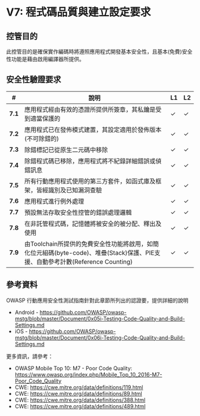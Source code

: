 # V7: 程式碼品質與建立設定要求

## 控管目的
此控管目的是確保實作編碼時將遵照應用程式開發基本安全性，且基本(免費)安全性功能是藉由啟用編譯器所提供。

## 安全性驗證要求
| # | 說明 | L1 | L2 |
| --- | --- | --- | --- |
| **7.1** | 應用程式經由有效的憑證所提供所簽章，其私鑰是受到適當保護的 | ✓ | ✓ |
| **7.2** | 應用程式已在發佈模式建置，其設定適用於發佈版本(不可除錯的)| ✓ | ✓ |
| **7.3** | 除錯標記已從原生二元碼中移除 | ✓ | ✓ |
| **7.4** | 除錯程式碼已移除，應用程式將不紀錄詳細錯誤或偵錯訊息| ✓ | ✓ |
| **7.5** | 所有行動應用程式使用的第三方套件，如函式庫及框架，皆經識別及已知漏洞查驗 | ✓ | ✓ |
| **7.6** | 應用程式進行例外處理| ✓ | ✓ |
| **7.7** | 預設無法存取安全性控管的錯誤處理邏輯 | ✓ | ✓ |
| **7.8** | 在非託管程式碼，記憶體將被安全的被分配、釋出及使用  | ✓ | ✓ |
| **7.9** | 由Toolchain所提供的免費安全性功能將啟用，如簡化位元組碼(byte-code)、堆疊(Stack)保護、PIE支援、自動參考計數(Reference Counting)| ✓ | ✓ |

## 參考資料
OWASP 行動應用安全性測試指南針對此章節所列出的認證要，提供詳細的說明

- Android - https://github.com/OWASP/owasp-mstg/blob/master/Document/0x05i-Testing-Code-Quality-and-Build-Settings.md
- iOS - https://github.com/OWASP/owasp-mstg/blob/master/Document/0x06i-Testing-Code-Quality-and-Build-Settings.md

更多資訊，請參考：

- OWASP Mobile Top 10: M7 - Poor Code Quality: https://www.owasp.org/index.php/Mobile_Top_10_2016-M7-Poor_Code_Quality
- CWE: https://cwe.mitre.org/data/definitions/119.html
- CWE: https://cwe.mitre.org/data/definitions/89.html
- CWE: https://cwe.mitre.org/data/definitions/388.html
- CWE: https://cwe.mitre.org/data/definitions/489.html
